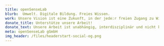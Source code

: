 ```yaml
---
title: openSenseLab
blurb:  Umwelt. Digitale Bildung. Freies Wissen.
work: Unsere Vision ist eine Zukunft, in der jede:r freien Zugang zu Wissen und exzellenter Bildung hat und sich digital mündig für Klima- und Umweltschutz einsetzt.
donate_title: Unterstütze unsere Arbeit!
donate_text: Unsere Arbeit ist unabhängig, interdisziplinär und nicht kommerziell. Mit einer Spende kannst du uns und unsere Arbeit unterstützen, um Bildungsangebote für Kinder und Jugendliche kostenfrei anzubieten.
meta: openSenseLab gGmbH
img_header: /files/headerstart-social-og.png
---
```

